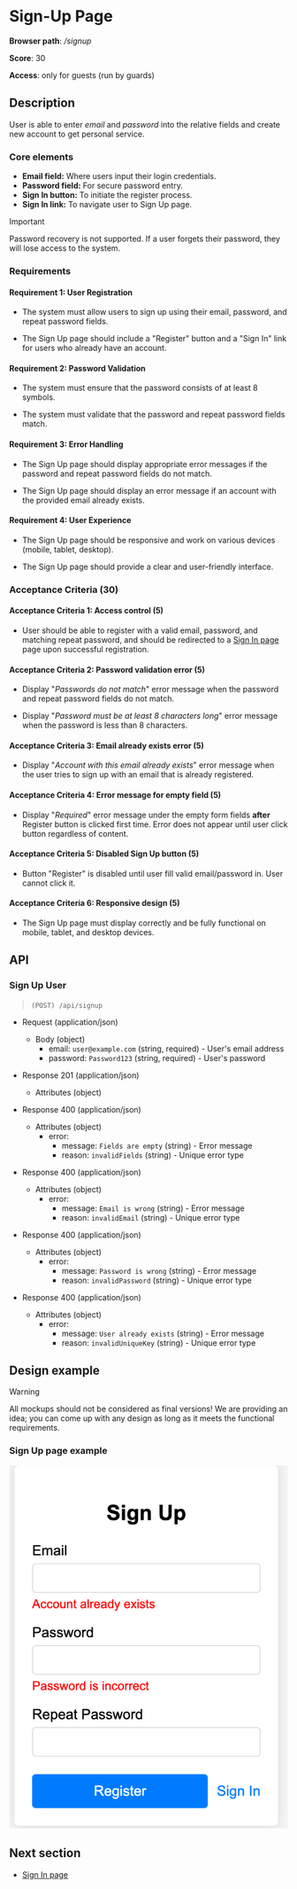 # Sign-Up Page

**Browser path**: _/signup_

**Score**: 30

**Access**: only for guests (run by guards)

## Description

User is able to enter _email_ and _password_ into the relative fields and create new account to get personal service.

### Core elements

- **Email field:** Where users input their login credentials.
- **Password field:** For secure password entry.
- **Sign In button:** To initiate the register process.
- **Sign In link:** To navigate user to Sign Up page.

> [!IMPORTANT]
> Password recovery is not supported. If a user forgets their password, they will lose access to the system.

### Requirements

#### Requirement 1: User Registration

- The system must allow users to sign up using their email, password, and repeat password fields.

- The Sign Up page should include a "Register" button and a "Sign In" link for users who already have an account.

#### Requirement 2: Password Validation

- The system must ensure that the password consists of at least 8 symbols.

- The system must validate that the password and repeat password fields match.

#### Requirement 3: Error Handling

- The Sign Up page should display appropriate error messages if the password and repeat password fields do not match.

- The Sign Up page should display an error message if an account with the provided email already exists.

#### Requirement 4: User Experience

- The Sign Up page should be responsive and work on various devices (mobile, tablet, desktop).

- The Sign Up page should provide a clear and user-friendly interface.

### Acceptance Criteria (30)

#### Acceptance Criteria 1: Access control (5)

- User should be able to register with a valid email, password, and matching repeat password, and should be redirected to a [Sign In page](./sign-in.md) page upon successful registration.

#### Acceptance Criteria 2: Password validation error (5)

- Display "_Passwords do not match_" error message when the password and repeat password fields do not match.

- Display "_Password must be at least 8 characters long_" error message when the password is less than 8 characters.

#### Acceptance Criteria 3: Email already exists error (5)

- Display "_Account with this email already exists_" error message when the user tries to sign up with an email that is already registered.

#### Acceptance Criteria 4: Error message for empty field (5)

- Display "_Required_" error message under the empty form fields **after** Register button is clicked first time. Error does not appear until user click button regardless of content.

#### Acceptance Criteria 5: Disabled Sign Up button (5)

- Button "Register" is disabled until user fill valid email/password in. User cannot click it.

#### Acceptance Criteria 6: Responsive design (5)

- The Sign Up page must display correctly and be fully functional on mobile, tablet, and desktop devices.

## API

### Sign Up User

> `(POST) /api/signup`

- Request (application/json)

  - Body (object)
    - email: `user@example.com` (string, required) - User's email address
    - password: `Password123` (string, required) - User's password

- Response 201 (application/json)

  - Attributes (object)

- Response 400 (application/json)

  - Attributes (object)
    - error:
      - message: `Fields are empty` (string) - Error message
      - reason: `invalidFields` (string) - Unique error type

- Response 400 (application/json)

  - Attributes (object)
    - error:
      - message: `Email is wrong` (string) - Error message
      - reason: `invalidEmail` (string) - Unique error type

- Response 400 (application/json)

  - Attributes (object)
    - error:
      - message: `Password is wrong` (string) - Error message
      - reason: `invalidPassword` (string) - Unique error type

- Response 400 (application/json)
  - Attributes (object)
    - error:
      - message: `User already exists` (string) - Error message
      - reason: `invalidUniqueKey` (string) - Unique error type

## Design example

> [!WARNING]
> All mockups should not be considered as final versions! We are providing an idea; you can come up with any design as long as it meets the functional requirements.

### Sign Up page example

![Sign Up page example](./designs/signup.png)

## Next section

- [Sign In page](./sign-in.md)
